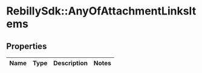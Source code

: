 # RebillySdk::AnyOfAttachmentLinksItems

## Properties
Name | Type | Description | Notes
------------ | ------------- | ------------- | -------------

